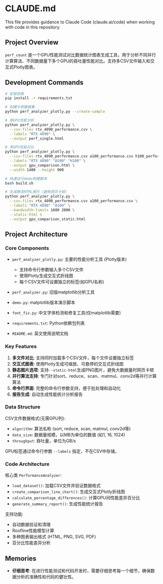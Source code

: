 # CLAUDE.md

This file provides guidance to Claude Code (claude.ai/code) when working with code in this repository.

## Project Overview

`perf_count` 是一个GPU性能测试对比数据统计图表生成工具，用于分析不同并行计算算法、不同数据量下多个GPU的吞吐量性能对比。支持多CSV文件输入和交互式Plotly图表。

## Development Commands

```bash
# 安装依赖
pip install -r requirements.txt

# 创建示例数据集
python perf_analyzer_plotly.py --create-sample

# 单GPU性能分析
python perf_analyzer_plotly.py \
  --csv-files rtx_4090_performance.csv \
  --labels "RTX 4090" \
  --output perf_single.html

# 多GPU性能对比
python perf_analyzer_plotly.py \
  --csv-files rtx_4090_performance.csv a100_performance.csv h100_performance.csv \
  --labels "RTX 4090" "A100" "H100" \
  --output gpu_comparison.html \
  --width 1400 --height 900

# 快速运行demo构建脚本
bash build.sh

# 生成静态HTML图片（避免网页卡顿）
python perf_analyzer_plotly.py \
  --csv-files rtx_4090_performance.csv a100_performance.csv \
  --labels "RTX 4090" "A100" \
  --bandwidth-limits 1600 2000 \
  --static-html \
  --output gpu_comparison_static.html
```

## Project Architecture

### Core Components

- `perf_analyzer_plotly.py`: 主要的性能分析工具 (Plotly版本)
  - 支持命令行参数输入多个CSV文件
  - 使用Plotly生成交互式折线图
  - 每个CSV文件可设置独立的标签(如GPU名称)

- `perf_analyzer.py`: 旧版matplotlib分析工具
- `demo.py`: matplotlib版本演示脚本  
- `font_fix.py`: 中文字体检测和修复工具(仅matplotlib需要)
- `requirements.txt`: Python依赖包列表
- `README.md`: 英文使用说明文档

### Key Features

1. **多文件对比**: 支持同时加载多个CSV文件，每个文件设置独立标签
2. **交互式图表**: 使用Plotly生成可缩放、可悬停的交互式折线图
3. **静态图片选项**: 支持`--static-html`生成PNG图片，避免大数据量时网页卡顿
4. **并行算法支持**: 专门针对sort、reduce、scan、matmul、conv2d等并行计算算法
5. **命令行界面**: 完整的命令行参数支持，便于批处理和自动化
6. **报告生成**: 自动生成性能统计分析报告

### Data Structure

CSV文件数据格式(无需GPU列):
- `algorithm`: 算法名称 (sort, reduce, scan, matmul, conv2d等)
- `data_size`: 数据量规模，以MB为单位的数值 (如1, 16, 1024)
- `throughput`: 吞吐量，单位为GB/s

GPU标签通过命令行参数 `--labels` 指定，不在CSV中存储。

### Code Architecture

核心类 `PerformanceAnalyzer`:
- `load_dataset()`: 加载CSV文件并验证数据格式
- `create_comparison_line_chart()`: 生成交互式Plotly折线图
- `calculate_percentage_differences()`: 计算GPU间性能差异百分比
- `generate_summary_report()`: 生成性能统计报告

支持功能:
- 自动数据验证和清理
- Roofline性能模型计算
- 多种图表输出格式 (HTML, PNG, SVG, PDF)
- 百分比性能差异分析

## Memories

- **仔细思考**: 在进行性能测试和代码开发时，需要仔细思考每一个细节，确保数据分析的准确性和代码的健壮性。